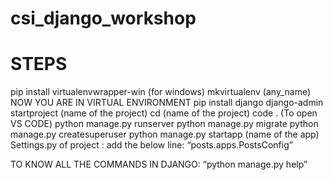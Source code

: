 # csi_django_workshop

# STEPS 
pip install virtualenvwrapper-win (for windows)
mkvirtualenv (any_name)
NOW YOU ARE IN VIRTUAL ENVIRONMENT
pip install django
django-admin startproject (name of the project)
cd (name of the project)
code . (To open VS CODE)
python manage.py runserver
python manage.py migrate 
python manage.py createsuperuser
python manage.py startapp (name of the app) 
Settings.py of project :  add the below line:
            “posts.apps.PostsConfig”

TO KNOW ALL THE COMMANDS IN DJANGO:
“python manage.py help”
